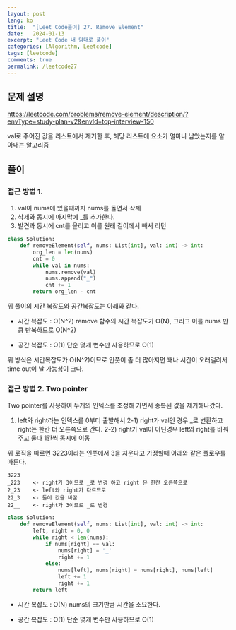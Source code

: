 ```yaml
---
layout: post
lang: ko
title:  "[Leet Code풀이] 27. Remove Element"
date:   2024-01-13
excerpt: "Leet Code 내 맘대로 풀이"
categories: [Algorithm, Leetcode]
tags: [leetcode]
comments: true
permalink: /leetcode27
---
```


## 문제 설명
https://leetcode.com/problems/remove-element/description/?envType=study-plan-v2&envId=top-interview-150

val로 주어진 값을  리스트에서 제거한 후, 해당 리스트에 요소가 얼마나 남았는지를 알아내는 알고리즘 

## 풀이
### 접근 방법 1.
1) val이 nums에 있을때까지 nums를 돌면서 삭제
2) 삭제와 동시에 마지막에 _를 추가한다. 
3) 발견과 동시에 cnt를 올리고 이를 원래 길이에서 빼서 리턴

```python
class Solution:
    def removeElement(self, nums: List[int], val: int) -> int:
        org_len = len(nums)
        cnt = 0
        while val in nums:
            nums.remove(val)
            nums.append("_")
            cnt += 1
        return org_len - cnt
```
위 풀이의 시간 복잡도와 공간복잡도는 아래와 같다.

* 시간 복잡도 : O(N^2)
remove 함수의 시간 복잡도가 O(N), 그리고  이를 nums 만큼 반복하므로 O(N^2)

* 공간 복잡도 : O(1)
단순 몇개 변수만 사용하므로 O(1)

위 방식은 시간복잡도가 O(N^2)이므로 인풋이 좀 더 많아지면 꽤나 시간이 오래걸려서 time out이 날 가능성이 크다.


### 접근 방법 2. Two pointer
Two pointer를 사용하여 두개의 인덱스를 조정해 가면서 중복된 값을 제거해나갔다. 
1) left와 right라는 인덱스를 0부터 출발해서
2-1) right가 val인 경우 _로 변환하고 right는 한칸 더 오른쪽으로 간다.
2-2) right가 val이 아닌경우 left와 right를 바꿔주고 둘다 1칸씩 동시에 이동 

위 로직을 따르면 3223이라는 인풋에서 3을 지운다고 가정할때 아래와 같은 플로우를 따른다.
```
3223
_223    <- right가 3이므로 _로 변경 하고 right 은 한칸 오른쪽으로 
2_23    <- left와 right가 다르므로
22_3    <- 둘이 값을 바꿈
22__    <- right가 3이므로 _로 변경
```
```python
class Solution:
    def removeElement(self, nums: List[int], val: int) -> int:
        left, right = 0, 0
        while right < len(nums):
            if nums[right] == val:
                nums[right] = '_'
                right += 1
            else: 
                nums[left], nums[right] = nums[right], nums[left]
                left += 1 
                right += 1
        return left
```
* 시간 복잡도 : O(N)
nums의 크기만큼 시간을 소요한다.

* 공간 복잡도 : O(1)
단순 몇개 변수만 사용하므로 O(1)
